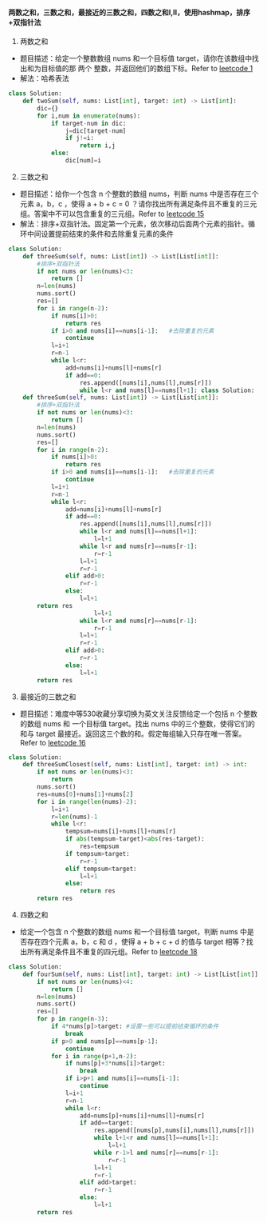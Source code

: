 #### 两数之和，三数之和，最接近的三数之和，四数之和I,II，使用hashmap，排序+双指针法
1. 两数之和
* 题目描述：给定一个整数数组 nums 和一个目标值 target，请你在该数组中找出和为目标值的那 两个 整数，并返回他们的数组下标。Refer to [leetcode 1](https://leetcode-cn.com/problems/two-sum/)
* 解法：哈希表法
```python
class Solution:
    def twoSum(self, nums: List[int], target: int) -> List[int]:
        dic={}
        for i,num in enumerate(nums):
            if target-num in dic:
                j=dic[target-num]
                if j!=i:
                    return i,j
            else:
                dic[num]=i
```
2. 三数之和
* 题目描述：给你一个包含 n 个整数的数组 nums，判断 nums 中是否存在三个元素 a，b，c ，使得 a + b + c = 0 ？请你找出所有满足条件且不重复的三元组。答案中不可以包含重复的三元组。Refer to [leetcode 15](https://leetcode-cn.com/problems/3sum/)
* 解法：排序+双指针法。固定第一个元素，依次移动后面两个元素的指针。循环中间设置提前结束的条件和去除重复元素的条件
```python
class Solution:
    def threeSum(self, nums: List[int]) -> List[List[int]]:
        #排序+双指针法
        if not nums or len(nums)<3:
            return []
        n=len(nums)
        nums.sort()
        res=[]
        for i in range(n-2):
            if nums[i]>0:
                return res
            if i>0 and nums[i]==nums[i-1]:   #去除重复的元素
                continue
            l=i+1
            r=n-1
            while l<r:
                add=nums[i]+nums[l]+nums[r]
                if add==0:
                    res.append([nums[i],nums[l],nums[r]])
                    while l<r and nums[l]==nums[l+1]: class Solution:
    def threeSum(self, nums: List[int]) -> List[List[int]]:
        #排序+双指针法
        if not nums or len(nums)<3:
            return []
        n=len(nums)
        nums.sort()
        res=[]
        for i in range(n-2):
            if nums[i]>0:
                return res
            if i>0 and nums[i]==nums[i-1]:   #去除重复的元素
                continue
            l=i+1
            r=n-1
            while l<r:
                add=nums[i]+nums[l]+nums[r]
                if add==0:
                    res.append([nums[i],nums[l],nums[r]])
                    while l<r and nums[l]==nums[l+1]:
                        l=l+1
                    while l<r and nums[r]==nums[r-1]:
                        r=r-1
                    l=l+1
                    r=r-1
                elif add>0:
                    r=r-1
                else:
                    l=l+1
        return res
                        l=l+1
                    while l<r and nums[r]==nums[r-1]:
                        r=r-1
                    l=l+1
                    r=r-1
                elif add>0:
                    r=r-1
                else:
                    l=l+1
        return res
```
3. 最接近的三数之和
* 题目描述：难度中等530收藏分享切换为英文关注反馈给定一个包括 n 个整数的数组 nums 和 一个目标值 target。找出 nums 中的三个整数，使得它们的和与 target 最接近。返回这三个数的和。假定每组输入只存在唯一答案。Refer to [leetcode 16](https://leetcode-cn.com/problems/3sum-closest/)
```python
class Solution:
    def threeSumClosest(self, nums: List[int], target: int) -> int:
        if not nums or len(nums)<3:
            return 
        nums.sort()
        res=nums[0]+nums[1]+nums[2]
        for i in range(len(nums)-2):
            l=i+1
            r=len(nums)-1
            while l<r:
                tempsum=nums[i]+nums[l]+nums[r]
                if abs(tempsum-target)<abs(res-target):
                    res=tempsum
                if tempsum>target:
                    r=r-1
                elif tempsum<target:
                    l=l+1
                else:
                    return res
        return res
```
4. 四数之和
* 给定一个包含 n 个整数的数组 nums 和一个目标值 target，判断 nums 中是否存在四个元素 a，b，c 和 d ，使得 a + b + c + d 的值与 target 相等？找出所有满足条件且不重复的四元组。Refer to [leetcode 18](https://leetcode-cn.com/problems/4sum/)
```python
class Solution:
    def fourSum(self, nums: List[int], target: int) -> List[List[int]]:
        if not nums or len(nums)<4:
            return []
        n=len(nums)
        nums.sort()
        res=[]
        for p in range(n-3):
            if 4*nums[p]>target: #设置一些可以提前结束循环的条件
                break
            if p>0 and nums[p]==nums[p-1]:
                continue
            for i in range(p+1,n-2):
                if nums[p]+3*nums[i]>target:
                    break
                if i>p+1 and nums[i]==nums[i-1]:
                    continue
                l=i+1
                r=n-1
                while l<r:
                    add=nums[p]+nums[i]+nums[l]+nums[r]
                    if add==target:
                        res.append([nums[p],nums[i],nums[l],nums[r]])
                        while l+1<r and nums[l]==nums[l+1]:
                            l=l+1
                        while r-1>l and nums[r]==nums[r-1]:
                            r=r-1
                        l=l+1
                        r=r-1
                    elif add>target:
                        r=r-1
                    else:
                        l=l+1
        return res
```
